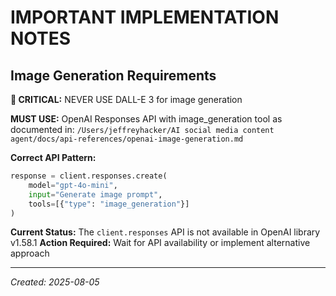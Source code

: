 # IMPORTANT IMPLEMENTATION NOTES

## Image Generation Requirements

**🚨 CRITICAL:** NEVER USE DALL-E 3 for image generation

**MUST USE:** OpenAI Responses API with image_generation tool as documented in:
`/Users/jeffreyhacker/AI social media content agent/docs/api-references/openai-image-generation.md`

**Correct API Pattern:**
```python
response = client.responses.create(
    model="gpt-4o-mini",
    input="Generate image prompt",
    tools=[{"type": "image_generation"}]
)
```

**Current Status:** The `client.responses` API is not available in OpenAI library v1.58.1
**Action Required:** Wait for API availability or implement alternative approach

---
*Created: 2025-08-05*